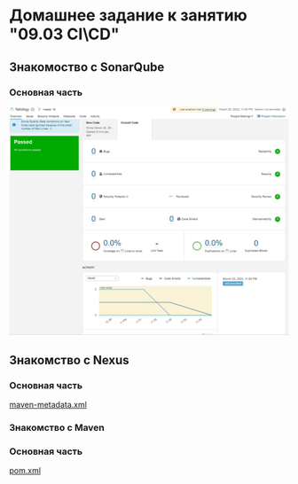 # Домашнее задание к занятию "09.03 CI\CD"

## Знакомоство с SonarQube

### Основная часть

![](assets/sonarcube.jpg)

## Знакомство с Nexus

### Основная часть

[maven-metadata.xml](assets/maven-metadata.xml)

### Знакомство с Maven

### Основная часть

[pom.xml](assets/pom.xml)
